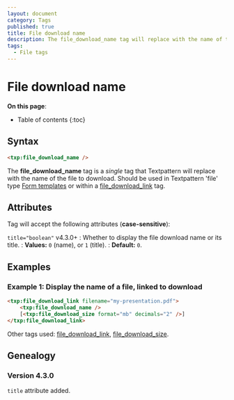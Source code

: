 ```yaml
---
layout: document
category: Tags
published: true
title: File download name
description: The file_download_name tag will replace with the name of the file to download.
tags:
  - File tags
---
```


# File download name

**On this page**:

* Table of contents
{:toc}

## Syntax

~~~ html
<txp:file_download_name />
~~~

The **file_download_name** tag is a *single* tag that Textpattern will replace with the name of the file to download. Should be used in Textpattern 'file' type [Form templates](/themes/form-templates-explained) or within a [file_download_link](/tags/file_download_link) tag.

## Attributes

Tag will accept the following attributes (**case-sensitive**):

`title="boolean"` <span class="footnote warning">v4.3.0+</span>
: Whether to display the file download name or its title.
: **Values:** `0` (name), or `1` (title).
: **Default:** `0`.

## Examples

### Example 1: Display the name of a file, linked to download

~~~ html
<txp:file_download_link filename="my-presentation.pdf">
    <txp:file_download_name />
    [<txp:file_download_size format="mb" decimals="2" />]
</txp:file_download_link>
~~~

Other tags used: [file_download_link](/tags/file_download_link), [file_download_size](/tags/file_download_size).

## Genealogy

### Version 4.3.0

`title` attribute added.
